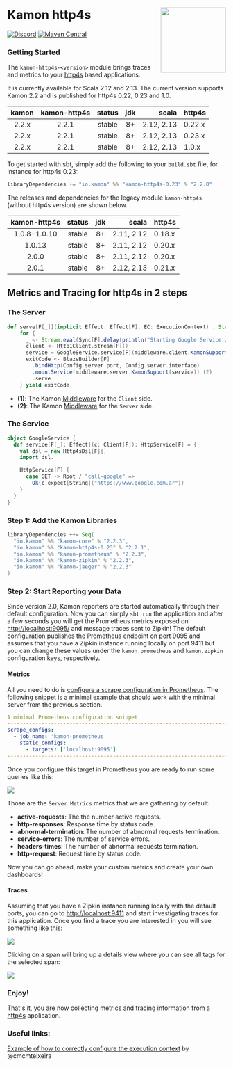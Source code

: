 # Kamon http4s <img align="right" src="https://rawgit.com/kamon-io/Kamon/master/kamon-logo.svg" height="150px" style="padding-left: 20px"/>
[![Discord](https://img.shields.io/discord/866301994074243132?label=Join%20the%20Comunity%20on%20Discord)](https://discord.gg/5JuYsDJ7au)
[![Maven Central](https://maven-badges.herokuapp.com/maven-central/io.kamon/kamon-http4s-0.23_2.12/badge.svg)](https://maven-badges.herokuapp.com/maven-central/io.kamon/kamon-http4s_2.12)


### Getting Started

The `kamon-http4s-<version>` module brings traces and metrics to your [http4s][4] based applications.

It is currently available for Scala 2.12 and 2.13. The current version supports Kamon 2.2 and
is published for http4s 0.22, 0.23 and 1.0.

| kamon | kamon-http4s  | status | jdk  | scala | http4s
|:-----:|:------:|:------:|:----:|--------------:|-------
| 2.2.x |  2.2.1 | stable | 8+ | 2.12, 2.13 | 0.22.x
| 2.2.x |  2.2.1 | stable | 8+ | 2.12, 2.13 | 0.23.x
| 2.2.x |  2.2.1 | stable | 8+ | 2.12, 2.13 | 1.0.x

To get started with sbt, simply add the following to your `build.sbt` file, for instance for http4s 0.23:

```scala
libraryDependencies += "io.kamon" %% "kamon-http4s-0.23" % "2.2.0"
```

The releases and dependencies for the legacy module `kamon-http4s` (without http4s version) are shown below.

| kamon-http4s  | status | jdk  | scala | http4s            
|:------:|:------:|:----:|--------------:|-------
|  1.0.8-1.0.10 | stable | 8+ | 2.11, 2.12 | 0.18.x
|  1.0.13 | stable | 8+ | 2.11, 2.12 | 0.20.x
|  2.0.0 | stable | 8+ | 2.11, 2.12 | 0.20.x
|  2.0.1 | stable | 8+ | 2.12, 2.13 | 0.21.x


## Metrics and Tracing for http4s in 2 steps

### The Server

```scala
def serve[F[_]](implicit Effect: Effect[F], EC: ExecutionContext) : Stream[F, StreamApp.ExitCode] =
    for {
      _ <- Stream.eval(Sync[F].delay(println("Starting Google Service with Client")))
      client <- Http1Client.stream[F]()
      service = GoogleService.service[F](middleware.client.KamonSupport(client)) (1)
      exitCode <- BlazeBuilder[F]
        .bindHttp(Config.server.port, Config.server.interface)
        .mountService(middleware.server.KamonSupport(service)) (2)
        .serve
    } yield exitCode
```

* __(1)__: The Kamon [Middleware][5] for the `Client` side.
* __(2)__: The Kamon [Middleware][6] for the `Server` side.

### The Service

```scala
object GoogleService {
  def service[F[_]: Effect](c: Client[F]): HttpService[F] = {
    val dsl = new Http4sDsl[F]{}
    import dsl._

    HttpService[F] {
      case GET -> Root / "call-google" =>
        Ok(c.expect[String]("https://www.google.com.ar"))
    }
  }
}
```

### Step 1: Add the Kamon Libraries
```scala
libraryDependencies ++= Seq(
  "io.kamon" %% "kamon-core" % "2.2.3",
  "io.kamon" %% "kamon-http4s-0.23" % "2.2.1",
  "io.kamon" %% "kamon-prometheus" % "2.2.3",
  "io.kamon" %% "kamon-zipkin" % "2.2.3",
  "io.kamon" %% "kamon-jaeger" % "2.2.3"
)
```

### Step 2: Start Reporting your Data

Since version 2.0, Kamon reporters are started automatically through their default configuration.
Now you can simply `sbt run` the application and after a few seconds you will get the Prometheus metrics
exposed on <http://localhost:9095/> and message traces sent to Zipkin! The default configuration publishes the Prometheus
endpoint on port 9095 and assumes that you have a Zipkin instance running locally on port 9411 but you can change these
values under the `kamon.prometheus` and `kamon.zipkin` configuration keys, respectively.


#### Metrics

All you need to do is [configure a scrape configuration in Prometheus][3]. The following snippet is a minimal
example that should work with the minimal server from the previous section.

```yaml
A minimal Prometheus configuration snippet
------------------------------------------------------------------------------
scrape_configs:
  - job_name: 'kamon-prometheus'
    static_configs:
      - targets: ['localhost:9095']
------------------------------------------------------------------------------
```

Once you configure this target in Prometheus you are ready to run some queries like this:

<img class="img-fluid" src="/doc/img/http4smetrics.png">

Those are the `Server Metrics` metrics that we are gathering by default:

* __active-requests__: The the number active requests.
* __http-responses__: Response time by status code.
* __abnormal-termination__: The number of abnormal requests termination.
* __service-errors__: The number of service errors.
* __headers-times__: The number of abnormal requests termination.
* __http-request__: Request time by status code.

Now you can go ahead, make your custom metrics and create your own dashboards!

#### Traces

Assuming that you have a Zipkin instance running locally with the default ports, you can go to <http://localhost:9411>
and start investigating traces for this application. Once you find a trace you are interested in you will see something
like this:

<img class="img-fluid" src="/doc/img/traces.png">

Clicking on a span will bring up a details view where you can see all tags for the selected span:

<img class="img-fluid" src="/doc/img/detail.png">


### Enjoy!

That's it, you are now collecting metrics and tracing information from a [http4s][4] application.

### Useful links:

[Example of how to correctly configure the execution context][7] by @cmcmteixeira

[1]: https://github.com/sbt/sbt-javaagent
[2]: https://github.com/kamon-io/kamon-agent
[3]: http://prometheus.io/docs/operating/configuration/#scrape-configurations-scrape_config
[4]: http://http4s.org
[5]: https://github.com/kamon-io/kamon-http4s/blob/master/src/main/scala/kamon/http4s/middleware/client/KamonSupport.scala
[6]: https://github.com/kamon-io/kamon-http4s/blob/master/src/main/scala/kamon/http4s/middleware/server/KamonSupport.scala
[7]: https://github.com/cmcmteixeira/http4s-traceid
